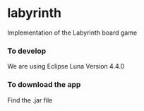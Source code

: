 # labyrinth
Implementation of the Labyrinth board game


### To develop
We are using Eclipse Luna Version 4.4.0

### To download the app
Find the .jar file
